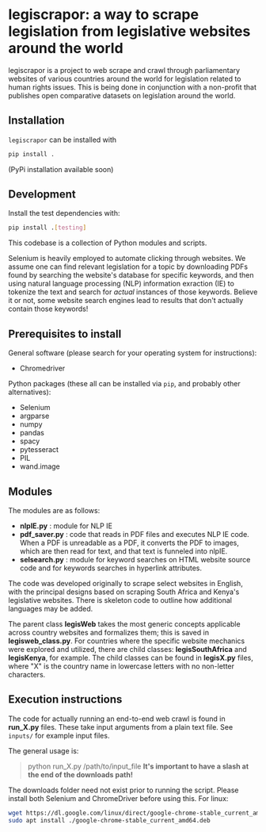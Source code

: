 # legiscrapor: a way to scrape legislation from legislative websites around the world

legiscrapor is a project to web scrape and crawl through 
parliamentary websites of various countries around the world 
for legislation related to human rights issues. 
This is being done in conjunction with a non-profit that publishes 
open comparative datasets on legislation around the world. 


## Installation
`legiscrapor` can be installed with

```sh
pip install .
```
(PyPi installation available soon)

## Development
Install the test dependencies with:

```sh
pip install .[testing]
```

This codebase is a collection of Python modules and scripts. 

Selenium is heavily employed to automate clicking through websites. 
We assume one can find relevant legislation for a topic by downloading PDFs 
found by searching the website's database for specific keywords, 
and then using natural language processing (NLP) information exraction (IE) 
to tokenize the text and search for *actual* instances of those keywords. 
Believe it or not, some website search engines lead to results that don't 
actually contain those keywords!

## Prerequisites to install

General software (please search for your operating system for instructions):
* Chromedriver 

Python packages (these all can be installed via `pip`, and probably other alternatives): 
* Selenium
* argparse
* numpy
* pandas
* spacy
* pytesseract
* PIL 
* wand.image 

## Modules 

The modules are as follows: 
* **nlpIE.py** : module for NLP IE 
* **pdf_saver.py** : code that reads in PDF files and executes NLP IE code. 
When a PDF is unreadable as a PDF, it converts the PDF to images, which 
are then read for text, and that text is funneled into nlpIE. 
* **selsearch.py** : module for keyword searches on HTML website source code 
and for keywords searches in hyperlink attributes.  

The code was developed originally to scrape select websites in English, 
with the principal designs based on scraping South Africa and Kenya's 
legislative websites. There is skeleton code to outline how additional languages 
may be added. 

The parent class **legisWeb** takes the most generic concepts applicable across
country websites and formalizes them; this is saved in **legisweb_class.py**. 
For countries where the specific 
website mechanics were explored and utilized, there are child classes:
**legisSouthAfrica** and **legisKenya**, for example. The child classes 
can be found in **legisX.py** files, where "X" is the country name in lowercase 
letters with no non-letter characters.

## Execution instructions

The code for actually running an end-to-end web crawl is found in **run_X.py** files. 
These take input arguments from a plain text file. See `inputs/` for example input files. 

The general usage is:
> python run_X.py /path/to/input_file 
**It's important to have a slash at the end of the downloads path!** 

The downloads folder need not exist prior to running the script. 
Please install both Selenium and ChromeDriver before using this.
For linux:

```bash
wget https://dl.google.com/linux/direct/google-chrome-stable_current_amd64.deb
sudo apt install ./google-chrome-stable_current_amd64.deb
```


